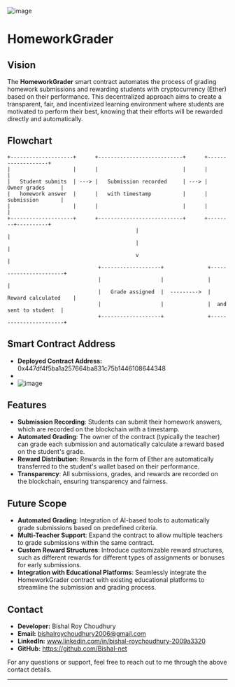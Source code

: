 ![image](https://github.com/user-attachments/assets/9a1ed077-2290-4ba7-b093-bda510d0e4f9)

# HomeworkGrader

## Vision

The **HomeworkGrader** smart contract automates the process of grading homework submissions and rewarding students with cryptocurrency (Ether) based on their performance. 
This decentralized approach aims to create a transparent, fair, and incentivized learning environment where students are motivated to perform their best, knowing that their efforts will be rewarded directly and automatically.

## Flowchart

```plaintext
+--------------------+      +---------------------------+      +-------------------+
|                    |      |                           |      |                   |
|   Student submits  | ---> |   Submission recorded     | ---> |  Owner grades     |
|   homework answer  |      |   with timestamp          |      |  submission       |
|                    |      |                           |      |                   |
+--------------------+      +---------------------------+      +--------+----------+
                                         |                                 |
                                         |                                 |
                                         v                                 |
                             +-------------------+              +-----------------------+
                             |                   |              |                       |
                             |   Grade assigned  |  --------->  |  Reward calculated    |
                             |                   |              |  and sent to student  |
                             +-------------------+              +-----------------------+
```

## Smart Contract Address

- **Deployed Contract Address:** 0x447df4f5ba1a257664ba831c75b1446108644348
- 
- ![image](https://github.com/user-attachments/assets/e17b91e7-d827-4efd-8ba0-59b6b2a30cff)


## Features

- **Submission Recording**: Students can submit their homework answers, which are recorded on the blockchain with a timestamp.
- **Automated Grading**: The owner of the contract (typically the teacher) can grade each submission and automatically calculate a reward based on the student's grade.
- **Reward Distribution**: Rewards in the form of Ether are automatically transferred to the student's wallet based on their performance.
- **Transparency**: All submissions, grades, and rewards are recorded on the blockchain, ensuring transparency and fairness.

## Future Scope

- **Automated Grading**: Integration of AI-based tools to automatically grade submissions based on predefined criteria.
- **Multi-Teacher Support**: Expand the contract to allow multiple teachers to grade submissions within the same contract.
- **Custom Reward Structures**: Introduce customizable reward structures, such as different rewards for different types of assignments or bonuses for early submissions.
- **Integration with Educational Platforms**: Seamlessly integrate the HomeworkGrader contract with existing educational platforms to streamline the submission and grading process.

## Contact

- **Developer:** Bishal Roy Choudhury
- **Email:** bishalroychoudhury2006@gmail.com
- **LinkedIn:** www.linkedin.com/in/bishal-roychoudhury-2009a3320
- **GitHub:** https://github.com/Bishal-net

For any questions or support, feel free to reach out to me through the above contact details.

---
